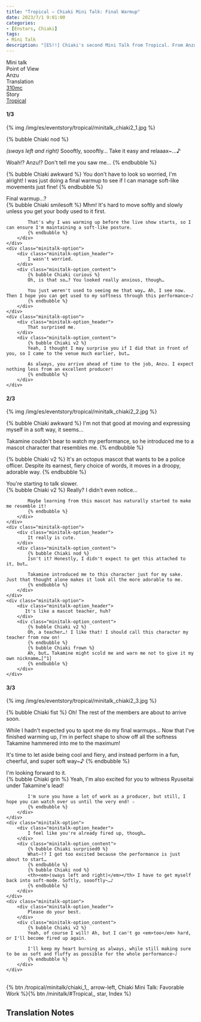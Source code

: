 ```yaml
---
title: "Tropical – Chiaki Mini Talk: Final Warmup"
date: 2023/7/1 9:01:00
categories:
- [Enstars, Chiaki]
tags:
- Mini Talk
description: "[ES!!] Chiaki's second Mini Talk from Tropical. From Anzu's POV."
---
```

<div class="three-wrapper" style="--storyColor:#965e7d;--storyColor-rgb:150,94,125;--storyColor-h:326.8;--storyColor-s: 23%;--storyColor-l:47.8%;">
    <div class="info-area">
        <div class="info">
            <div class="info-item characters">
                <div class="label">
                    Mini talk
                </div>
                <div class="value">
								<a href="/categories/Enstars/Chiaki" character="Chiaki"></a>
                </div>
            </div>
            <div class="info-item one">
                <div class="label">
                    Point of View
                </div>
                <div class="value">
                    Anzu
                </div>
            </div>
            <div class="info-item two">
                <div class="label">
                    Translation
                </div>
                <div class="value">
                    <a href="/about">310mc</a>
                </div>
            </div>
            <div class="info-item three">
                <div class="label">
                   Story
                </div>
                <div class="value">
                    <a href="/tropical">Tropical</a>
                </div>
            </div>
        </div>
    </div>
</div>

<!-- more -->

#### <div mt="rare"></div> 1/3

{% img /img/es/eventstory/tropical/minitalk_chiaki2_1.jpg %}

{% bubble Chiaki nod %}
<th><em>(sways left and right)</em></th> Soooftly, soooftly… Take it easy and relaaax~…♪

Woah!? Anzu!? Don't tell me you saw me…
{% endbubble %}

{% bubble Chiaki awkward %}
You don't have to look so worried, I'm alright! I was just doing a final warmup to see if I can manage soft-like movements just fine!
{% endbubble %}

<div class="minitalk" character="Anzu">
    <div class="minitalk-option">
        <div class="minitalk-option_header">
            Final warmup…?
        </div>
        <div class="minitalk-option_content">
            {% bubble Chiaki smilesoft %}
            Mhm! It's hard to move softly and slowly unless you get your body used to it first.

            That's why I was warming up before the live show starts, so I can ensure I'm maintaining a soft-like posture.
			{% endbubble %}
        </div>
    </div>
    <div class="minitalk-option">
        <div class="minitalk-option_header">
            I wasn't worried.
        </div>
        <div class="minitalk-option_content">
            {% bubble Chiaki curious %}
            Oh, is that so…? You looked really anxious, though…

            You just weren't used to seeing me that way… Ah, I see now. Then I hope you can get used to my softness through this performance~♪
			{% endbubble %}
        </div>
    </div>
    <div class="minitalk-option">
        <div class="minitalk-option_header">
            That surprised me.
        </div>
        <div class="minitalk-option_content">
            {% bubble Chiaki v2 %}
            Yeah, I thought I may surprise you if I did that in front of you, so I came to the venue much earlier, but…

            As always, you arrive ahead of time to the job, Anzu. I expect nothing less from an excellent producer!
			{% endbubble %}
        </div>
    </div>
</div>

#### <div mt="rare"></div> 2/3

{% img /img/es/eventstory/tropical/minitalk_chiaki2_2.jpg %}

{% bubble Chiaki awkward %}
I'm not that good at moving and expressing myself in a soft way, it seems…

Takamine couldn't bear to watch my performance, so he introduced me to a mascot character that resembles me.
{% endbubble %}

{% bubble Chiaki v2 %}
It's an octopus mascot that wants to be a police officer. Despite its earnest, fiery choice of words, it moves in a droopy, adorable way.
{% endbubble %}

<div class="minitalk" character="Anzu">
    <div class="minitalk-option">
        <div class="minitalk-option_header">
            You're starting to talk slower.
        </div>
        <div class="minitalk-option_content">
            {% bubble Chiaki v2 %}
            Really? I didn't even notice…

            Maybe learning from this mascot has naturally started to make me resemble it!
			{% endbubble %}
        </div>
    </div>
    <div class="minitalk-option">
        <div class="minitalk-option_header">
            It really is cute.
        </div>
        <div class="minitalk-option_content">
            {% bubble Chiaki nod %}
            Isn't it? Honestly, I didn't expect to get this attached to it, but…

            Takamine introduced me to this character just for my sake. Just that thought alone makes it look all the more adorable to me.
			{% endbubble %}
        </div>
    </div>
    <div class="minitalk-option">
        <div class="minitalk-option_header">
           It's like a mascot teacher, huh?
        </div>
        <div class="minitalk-option_content">
            {% bubble Chiaki v2 %}
            Oh, a teacher…! I like that! I should call this character my teacher from now on!
            {% endbubble %}
            {% bubble Chiaki frown %}
            Ah, but… Takamine might scold me and warn me not to give it my own nickname…[^1]
			{% endbubble %}
        </div>
    </div>
</div>

#### <div mt="rare"></div> 3/3

{% img /img/es/eventstory/tropical/minitalk_chiaki2_3.jpg %}

{% bubble Chiaki fist %}
Oh! The rest of the members are about to arrive soon.

While I hadn't expected you to spot me do my final warmups… Now that I've finished warming up, I'm in perfect shape to show off all the softness Takamine hammered into me to the maximum!

It's time to let aside being cool and fiery, and instead perform in a fun, cheerful, and super soft way~♪
{% endbubble %}

<div class="minitalk" character="Anzu">
    <div class="minitalk-option">
        <div class="minitalk-option_header">
          I'm looking forward to it.
        </div>
        <div class="minitalk-option_content">
            {% bubble Chiaki grin %}
            Yeah, I'm also excited for you to witness Ryuseitai under Takamine's lead!

            I'm sure you have a lot of work as a producer, but still, I hope you can watch over us until the very end! ☆
			{% endbubble %}
        </div>
    </div>
    <div class="minitalk-option">
        <div class="minitalk-option_header">
            I feel like you're already fired up, though…
        </div>
        <div class="minitalk-option_content">
            {% bubble Chiaki surprised0 %}
            What—!? I got too excited because the performance is just about to start…
            {% endbubble %}
            {% bubble Chiaki nod %}
            <th><em>(sways left and right)</em></th> I have to get myself back into soft-mode. Softly, soooftly~…♪
			{% endbubble %}
        </div>
    </div>
    <div class="minitalk-option">
        <div class="minitalk-option_header">
            Please do your best.
        </div>
        <div class="minitalk-option_content">
            {% bubble Chiaki v2 %}
            Yeah, of course I will! Ah, but I can't go <em>too</em> hard, or I'll become fired up again.

            I'll keep my heart burning as always, while still making sure to be as soft and fluffy as possible for the whole performance~♪
			{% endbubble %}
        </div>
    </div>
</div>
<br>
<div toc>{% btn /tropical/minitalk/chiaki_1,, arrow-left, Chiaki Mini Talk: Favorable Work %}{% btn /minitalk/#Tropical,, star, Index %}</div>

## Translation Notes

[^1]: Random fun fact, in Enstars!! Basic, he activates a FEVER UP on this answer.
